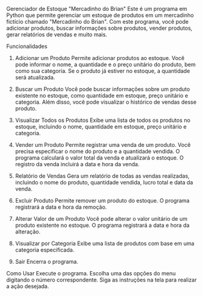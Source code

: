 Gerenciador de Estoque "Mercadinho do Brian"
Este é um programa em Python que permite gerenciar um estoque de produtos em um mercadinho fictício chamado "Mercadinho do Brian". Com este programa, você pode adicionar produtos, buscar informações sobre produtos, vender produtos, gerar relatórios de vendas e muito mais.

Funcionalidades
1. Adicionar um Produto
Permite adicionar produtos ao estoque. Você pode informar o nome, a quantidade e o preço unitário do produto, bem como sua categoria. Se o produto já estiver no estoque, a quantidade será atualizada.

2. Buscar um Produto
Você pode buscar informações sobre um produto existente no estoque, como quantidade em estoque, preço unitário e categoria. Além disso, você pode visualizar o histórico de vendas desse produto.

3. Visualizar Todos os Produtos
Exibe uma lista de todos os produtos no estoque, incluindo o nome, quantidade em estoque, preço unitário e categoria.

4. Vender um Produto
Permite registrar uma venda de um produto. Você precisa especificar o nome do produto e a quantidade vendida. O programa calculará o valor total da venda e atualizará o estoque. O registro da venda incluirá a data e hora da venda.

5. Relatório de Vendas
Gera um relatório de todas as vendas realizadas, incluindo o nome do produto, quantidade vendida, lucro total e data da venda.

6. Excluir Produto
Permite remover um produto do estoque. O programa registrará a data e hora da remoção.

7. Alterar Valor de um Produto
Você pode alterar o valor unitário de um produto existente no estoque. O programa registrará a data e hora da alteração.

8. Visualizar por Categoria
Exibe uma lista de produtos com base em uma categoria especificada.

9. Sair
Encerra o programa.

Como Usar
Execute o programa.
Escolha uma das opções do menu digitando o número correspondente.
Siga as instruções na tela para realizar a ação desejada.
